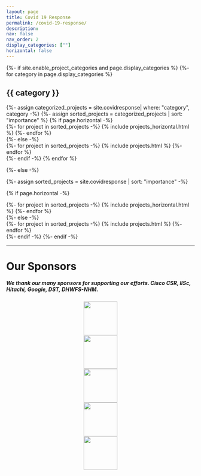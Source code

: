 ```yaml
---
layout: page
title: Covid 19 Response
permalink: /covid-19-response/
description: 
nav: false
nav_order: 2
display_categories: [""]
horizontal: false
---
```


<!-- pages/projects.md -->
<div class="projects">
{%- if site.enable_project_categories and page.display_categories %}
  <!-- Display categorized projects -->
  {%- for category in page.display_categories %}
  <h2 class="category">{{ category }}</h2>
  {%- assign categorized_projects = site.covidresponse| where: "category", category -%}
  {%- assign sorted_projects = categorized_projects | sort: "importance" %}
  <!-- Generate cards for each project -->
  {% if page.horizontal -%}
  <div class="container">
    <div class="row row-cols-2">
    {%- for project in sorted_projects -%}
      {% include projects_horizontal.html %}
    {%- endfor %}
    </div>
  </div>
  {%- else -%}
  <div class="grid">
    {%- for project in sorted_projects -%}
      {% include projects.html %}
    {%- endfor %}
  </div>
  {%- endif -%}
  {% endfor %}

{%- else -%}
<!-- Display projects without categories -->
  {%- assign sorted_projects = site.covidresponse | sort: "importance" -%}
  <!-- Generate cards for each project -->
  {% if page.horizontal -%}
  <div class="container">
    <div class="row row-cols-2">
    {%- for project in sorted_projects -%}
      {% include projects_horizontal.html %}
    {%- endfor %}
    </div>
  </div>
  {%- else -%}
  <div class="grid">
    {%- for project in sorted_projects -%}
      {% include projects.html %}
    {%- endfor %}
  </div>
  {%- endif -%}
{%- endif -%}
</div>

<hr>

# Our Sponsors
##### We thank our many sponsors for supporting our efforts. Cisco CSR, IISc, Hitachi, Google, DST, DHWFS-NHM.
<center>
<div class="row">
  <div class="col-md-4">
    <img src="{{ site.url }}{{ site.baseurl }}/assets/img/covid19-response/Cisco-CSR-Logos-horiz-1920x496.jpg" style="height:90px">
  </div>
  <div class="col-md-4">
    <img src="{{ site.url }}{{ site.baseurl }}/assets/img/covid19-response/IISc_Seal_Master_logo_Black-01-1527x1080.jpg" style="height:90px" />
  </div>
</div>
<div class="row">
  <div class="col-md-4">
    <img src="{{ site.url }}{{ site.baseurl }}/assets/img/covid19-response/hitachi.png" style="height:90px" />
  </div>
  <div class="col-md-4">
    <img src="{{ site.url }}{{ site.baseurl }}/assets/img/covid19-response/Screenshot_2021-05-31-Google-has-a-new-logo.png" style="height:90px" />
  </div>
  <div class="col-md-4">
    <img src="{{ site.url }}{{ site.baseurl }}/assets/img/covid19-response/dst.jpeg" style="height:90px" />
  </div>
</div>
</center>